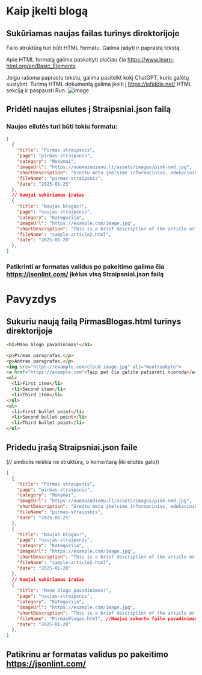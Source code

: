 # Kaip įkelti blogą

## Sukūriamas naujas failas turinys direktorijoje

Failo struktūrą turi būti HTML formatu.
Galima rašyti ir paprastą tekstą.

Apie HTML formatą galima paskaityti plačiau čia https://www.learn-html.org/en/Basic_Elements

Jeigu rašoma paprastu tekstu, galima pasitelkt kokį ChatGPT, kuris galėtų sustylint.
Turimą HTML dokumentą galima įkelti į https://jsfiddle.net/ HTML sekciją ir paspausti Run.
![image](https://github.com/user-attachments/assets/a7706e54-3ae7-4163-ad11-640d194a6bb3)


## Pridėti naujas eilutes į Straipsniai.json failą

### Naujos eilutės turi būti tokiu formatu:

```json
[
  {
    "title": "Pirmas straipsnis",
    "page": "pirmas-straipsnis",
    "category": "Mokymai",
    "imageUrl": "https://nuomazudienu.lt/assets/images/pink-nmd.jpg",
    "shortDescription": "Greitu metu įkelsime informacinius, edukacinius straipsnius.",
    "fileName": "pirmas-straipsnis",
    "date": "2025-01-25"
  },
  // Naujai sukūriamas įrašas
  {
    "title": "Naujas blogas!",
    "page": "naujas-straipsnis",
    "category": "Kategorija",
    "imageUrl": "https://example.com/image.jpg",
    "shortDescription": "This is a brief description of the article or content that gives the user an idea of what it's about.",
    "fileName": "sample-article2.html",
    "date": "2025-01-28"
  },
]
```
### Patikrinti ar formatas validus po pakeitimo galima čia https://jsonlint.com/ įkėlus visą Straipsniai.json failą



# Pavyzdys

## Sukuriu naują failą PirmasBlogas.html turinys direktorijoje

```html
<h1>Mano blogo pavadinimas!</h1>

<p>Pirmas paragrafas.</p>
<p>Antras paragrafas.</p>
<img src="https://example.com/cloud-image.jpg" alt="Nuotraukyte">
<a href="https://example.com">Taip pat čia galite pažiūrėti nuorodą</a>
<ol>
  <li>First item</li>
  <li>Second item</li>
  <li>Third item</li>
</ol>
<ul>
  <li>First bullet point</li>
  <li>Second bullet point</li>
  <li>Third bullet point</li>
</ul>
```

## Pridedu įrašą Straipsniai.json faile

(// simbolis reiškia ne struktūrą, o komentarą (iki eilutės galo))

```json
[
  {
    "title": "Pirmas straipsnis",
    "page": "pirmas-straipsnis",
    "category": "Mokymai",
    "imageUrl": "https://nuomazudienu.lt/assets/images/pink-nmd.jpg",
    "shortDescription": "Greitu metu įkelsime informacinius, edukacinius straipsnius.",
    "fileName": "pirmas-straipsnis",
    "date": "2025-01-25"
  },
  {
    "title": "Naujas blogas!",
    "page": "naujas-straipsnis",
    "category": "Kategorija",
    "imageUrl": "https://example.com/image.jpg",
    "shortDescription": "This is a brief description of the article or content that gives the user an idea of what it's about.",
    "fileName": "sample-article2.html",
    "date": "2025-01-28"
  },
  // Naujai sukūriamas įrašas
  {
    "title": "Mano blogo pavadinimas!",
    "page": "naujas-straipsnis",
    "category": "Kategorija",
    "imageUrl": "https://example.com/image.jpg",
    "shortDescription": "This is a brief description of the article or content that gives the user an idea of what it's about.",
    "fileName": "PirmasBlogas.html", //Naujai sukurto failo pavadinimas
    "date": "2025-01-28"
  },
]
```

## Patikrinu ar formatas validus po pakeitimo https://jsonlint.com/
